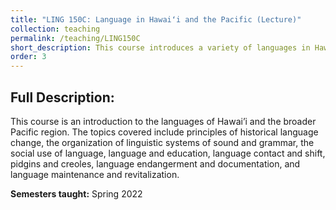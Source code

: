 ```yaml
---
title: "LING 150C: Language in Hawaiʻi and the Pacific (Lecture)"
collection: teaching
permalink: /teaching/LING150C
short_description: This course introduces a variety of languages in Hawaiʻi and the broader Pacific. 
order: 3
---
```


## Full Description: 
This course is an introduction to the languages of Hawai’i and the broader Pacific region.  The topics covered include principles of historical language change, the organization of linguistic systems of sound and grammar, the social use of language, language and education, language contact and shift, pidgins and creoles, language endangerment and documentation, and language maintenance and revitalization. 

**Semesters taught:** Spring 2022
